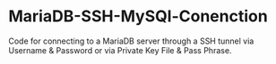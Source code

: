 # MariaDB-SSH-MySQl-Conenction
Code for connecting to a MariaDB server through a SSH tunnel via Username &amp; Password or via Private Key File &amp; Pass Phrase.
